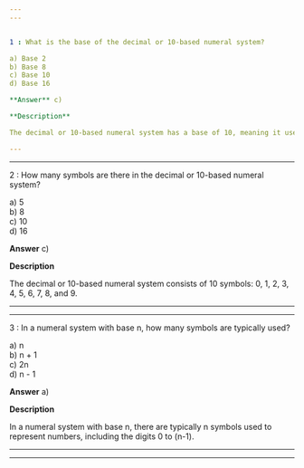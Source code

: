 ```yaml
---  
---  


1 : What is the base of the decimal or 10-based numeral system?  

a) Base 2  
b) Base 8  
c) Base 10  
d) Base 16  

**Answer** c)  

**Description**  

The decimal or 10-based numeral system has a base of 10, meaning it uses 10 different symbols (0-9) to represent numbers.  

---  
```

---  


2 : How many symbols are there in the decimal or 10-based numeral system?  

a) 5  
b) 8  
c) 10  
d) 16  

**Answer** c)  

**Description**  

The decimal or 10-based numeral system consists of 10 symbols: 0, 1, 2, 3, 4, 5, 6, 7, 8, and 9.  

---  
---  


3 : In a numeral system with base n, how many symbols are typically used?  

a) n  
b) n + 1  
c) 2n  
d) n - 1  

**Answer** a)  

**Description**  

In a numeral system with base n, there are typically n symbols used to represent numbers, including the digits 0 to (n-1).  

---  
---  
